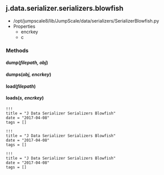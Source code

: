 <!-- toc -->
## j.data.serializer.serializers.blowfish

- /opt/jumpscale8/lib/JumpScale/data/serializers/SerializerBlowfish.py
- Properties
    - encrkey
    - c

### Methods

#### dump(*filepath, obj*) 

#### dumps(*obj, encrkey*) 

#### load(*filepath*) 

#### loads(*s, encrkey*) 


```
!!!
title = "J Data Serializer Serializers Blowfish"
date = "2017-04-08"
tags = []
```

```
!!!
title = "J Data Serializer Serializers Blowfish"
date = "2017-04-08"
tags = []
```

```
!!!
title = "J Data Serializer Serializers Blowfish"
date = "2017-04-08"
tags = []
```
